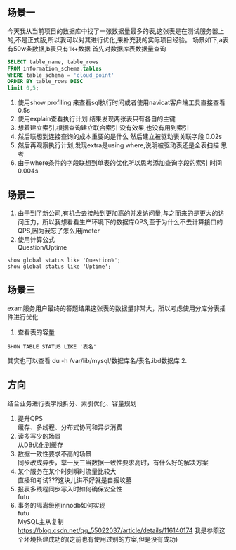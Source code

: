 ## 场景一
今天我从当前项目的数据库中找了一张数据量最多的表,这张表是在测试服务器上的,不是正式版,所以我可以对其进行优化,来补充我的实际项目经验。
场景如下,a表有50w条数据,b表只有1k+数据
首先对数据库表数据量查询
```SQL
SELECT table_name, table_rows 
FROM information_schema.tables 
WHERE table_schema = 'cloud_point' 
ORDER BY table_rows DESC
limit 0,5;
```
1. 使用show profiling 
来查看sql执行时间或者使用navicat客户端工具直接查看
0.5s
2. 使用explain查看执行计划
结果发现两张表只有各自的主键
3. 想着建立索引,根据查询建立联合索引
没有效果,也没有用到索引
4. 然后联想到连接查询的成本重要的是什么
然后建立被驱动表关联字段
0.02s
5. 然后再观察执行计划,发现extra是using where,说明被驱动表还是全表扫描
思考
6. 由于where条件的字段联想到单表的优化所以思考添加查询字段的索引
时间0.004s
## 场景二
1. 由于到了新公司,有机会去接触到更加高的并发访问量,与之而来的是更大的访问压力，所以我想看看生产环境下的数据库QPS,至于为什么不去计算接口的QPS,因为我忘了怎么用jmeter
2. 使用计算公式  
Question/Uptime
```
show global status like 'Question%';
show global status like 'Uptime';
```
## 场景三
exam服务用户最终的答题结果这张表的数据量非常大，所以考虑使用分库分表插件进行优化
1. 查看表的容量
```
SHOW TABLE STATUS LIKE '表名'
```
其实也可以查看 du -h /var/lib/mysql/数据库名/表名.ibd数据库
2. 
## 方向
结合业务进行表字段拆分、索引优化、容量规划  
1. 提升QPS  
缓存、多线程、分布式协同和异步消费  
1. 读多写少的场景  
从DB优化到缓存  
1. 数据一致性要求不高的场景  
同步改成异步，举一反三当数据一致性要求高时，有什么好的解决方案   
1. 某个服务在某个时刻瞬时流量比较大  
直播和考试???这块儿讲不好就是自掘坟墓  
1. 报表多线程同步写入时如何确保安全性  
futu  
1. 事务的隔离级别innodb如何实现  
futu  
MySQL主从复制
https://blog.csdn.net/qq_55022037/article/details/116140174
我是参照这个坏境搭建成功的(之前也有使用过别的方案,但是没有成功)
